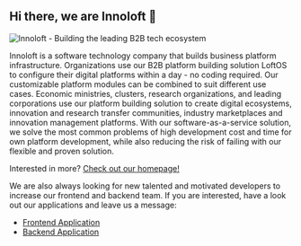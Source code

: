 ## Hi there, we are Innoloft 👋

![Innoloft - Building the leading B2B tech ecosystem](https://img.innoloft.com/company_headers/header_8ef9f40c.png)

Innoloft is a software technology company that builds business platform infrastructure. Organizations use our B2B platform building solution LoftOS to configure their digital platforms within a day - no coding required.  Our customizable platform modules can be combined to suit different use cases. Economic ministries, clusters, research organizations, and leading corporations use our platform building solution to create digital ecosystems, innovation and research transfer communities, industry marketplaces and innovation management platforms. With our software-as-a-service solution, we solve the most common problems of high development cost and time for own platform development, while also reducing the risk of failing with our flexible and proven solution.

Interested in more? [Check out our homepage!](https://innoloft.com)

We are also always looking for new talented and motivated developers to increase our frontend and backend team. If you are interested, have a look out our applications and leave us a message:
- [Frontend Application](https://github.com/innoloft/Frontend-Application)
- [Backend Application](https://github.com/innoloft/Backend-Application)
